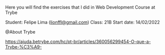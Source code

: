 Here you will find the exercises that I did in Web Development Course at Trybe 

Student: Felipe Lima (lionffl@gmail.com)
Class: 21B
Start date: 14/02/2022

@About Trybe

https://ajuda.betrybe.com/hc/pt-br/articles/360056299454-O-que-a-Trybe-%C3%A9-
